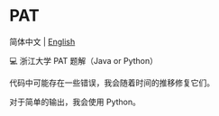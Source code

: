 # PAT

简体中文 | [English](README_en-US.md)

💻 浙江大学 PAT 题解（Java or Python）

代码中可能存在一些错误，我会随着时间的推移修复它们。

对于简单的输出，我会使用 Python。
